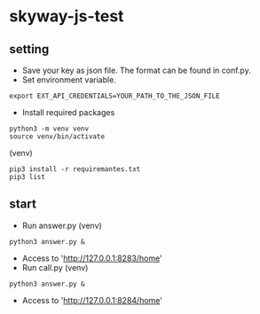 # skyway-js-test
## setting
- Save your key as json file. The format can be found in conf.py.
- Set environment variable.
```
export EXT_API_CREDENTIALS=YOUR_PATH_TO_THE_JSON_FILE
```
- Install required packages
```
python3 -m venv venv
source venv/bin/activate
```
(venv)
```
pip3 install -r requiremantes.txt
pip3 list
```
## start
- Run answer.py
(venv)
```
python3 answer.py &
```
- Access to 'http://127.0.0.1:8283/home'
- Run call.py
(venv)
```
python3 answer.py &
```
- Access to 'http://127.0.0.1:8284/home'
